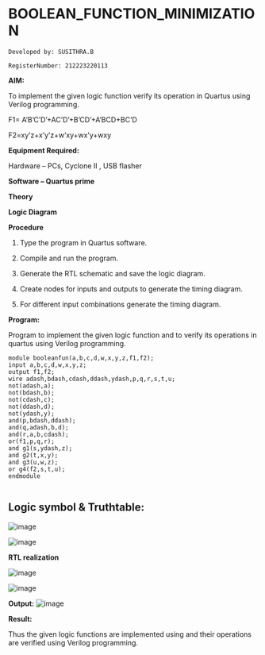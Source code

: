 
# BOOLEAN_FUNCTION_MINIMIZATION
```
Developed by: SUSITHRA.B

RegisterNumber: 212223220113
```

**AIM:**

To implement the given logic function verify its operation in Quartus using Verilog programming.

F1= A’B’C’D’+AC’D’+B’CD’+A’BCD+BC’D 

F2=xy’z+x’y’z+w’xy+wx’y+wxy

**Equipment Required:**

Hardware – PCs, Cyclone II , USB flasher

**Software – Quartus prime**

**Theory**

**Logic Diagram**

**Procedure**

1.	Type the program in Quartus software.

2.	Compile and run the program.

3.	Generate the RTL schematic and save the logic diagram.

4.	Create nodes for inputs and outputs to generate the timing diagram.

5.	For different input combinations generate the timing diagram.


**Program:**

Program to implement the given logic function and to verify its operations in quartus using Verilog programming. 

```
module booleanfun(a,b,c,d,w,x,y,z,f1,f2);
input a,b,c,d,w,x,y,z;
output f1,f2;
wire adash,bdash,cdash,ddash,ydash,p,q,r,s,t,u;
not(adash,a);
not(bdash,b);
not(cdash,c);
not(ddash,d);
not(ydash,y);
and(p,bdash,ddash);
and(q,adash,b,d);
and(r,a,b,cdash);
or(f1,p,q,r);
and g1(s,ydash,z);
and g2(t,x,y);
and g3(u,w,z);
or g4(f2,s,t,u);
endmodule


```
## Logic symbol & Truthtable:
![image](https://github.com/SusithraB/BOOLEAN_FUNCTION_MINIMIZATION/assets/146347839/9179c0bd-fe5b-4db5-a1f0-3575ffed7354)

![image](https://github.com/SusithraB/BOOLEAN_FUNCTION_MINIMIZATION/assets/146347839/58d5f0e5-0864-4fe7-b6e0-6dafc3692fdf)


**RTL realization**

![image](https://github.com/SusithraB/BOOLEAN_FUNCTION_MINIMIZATION/assets/146347839/87da947d-c8a0-4a99-b40f-922b269a0724)

![image](https://github.com/SusithraB/BOOLEAN_FUNCTION_MINIMIZATION/assets/146347839/b2c9fbb9-877e-4512-9848-658645efd506)


**Output:**
![image](https://github.com/SusithraB/BOOLEAN_FUNCTION_MINIMIZATION/assets/146347839/c99265d0-65c1-418d-afeb-19aaf90c93ec)


**Result:**

Thus the given logic functions are implemented using and their operations are verified using Verilog programming.


